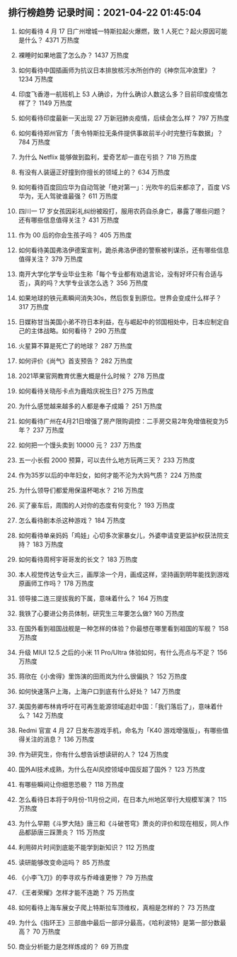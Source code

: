 
## 排行榜趋势 记录时间：2021-04-22 01:45:04
  
  1. 如何看待 4 月 17 日广州增城一特斯拉起火爆燃，致 1 人死亡？起火原因可能是什么？ 4371 万热度
    
  2. 裸睡时如果地震了怎么办？ 1437 万热度
    
  3. 如何看待中国插画师为抗议日本排放核污水所创作的《神奈氚冲浪里》？ 1234 万热度
    
  4. 印度飞香港一航班机上 53 人确诊，为什么确诊人数这么多？目前印度疫情怎样了？ 1149 万热度
    
  5. 如何看待印度最新一天出现 27 万新冠肺炎疫情，后续会怎么样？ 797 万热度
    
  6. 如何看待郑州官方「责令特斯拉无条件提供事故前半小时完整行车数据」？ 784 万热度
    
  7. 为什么 Netflix 能够做到盈利，爱奇艺却一直在亏损？ 718 万热度
    
  8. 有没有人装逼正好撞到你擅长的领域上的？ 634 万热度
    
  9. 如何看待百度回应华为自动驾驶「绝对第一」：光吹牛的后来都凉了，百度 VS 华为，无人驾驶谁最强？ 611 万热度
    
  10. 四川一 17 岁女孩因彩礼纠纷被殴打，服用农药自杀身亡，暴露了哪些问题？还有哪些信息值得关注？ 431 万热度
    
  11. 作为 00 后的你会生孩子吗？ 405 万热度
    
  12. 如何看待美国弗洛伊德案宣判，跪杀弗洛伊德的警察被判谋杀，还有哪些信息值得关注？ 379 万热度
    
  13. 南开大学化学专业毕业生称「每个专业都有劝退言论，没有好坏只有合适与否」，真的吗？大学专业该怎么选？ 356 万热度
    
  14. 如果地球的铁元素瞬间消失30s，然后恢复到原位。世界会变成什么样子？ 317 万热度
    
  15. 日媒称甘当美国小弟不符日本利益，在与崛起中的邻国相处中，日本应制定自己的主体战略。如何看待？ 290 万热度
    
  16. 火星算不算是死亡了的地球？ 287 万热度
    
  17. 如何评价《尚气》首支预告？ 282 万热度
    
  18. 2021苹果官网教育优惠大概是什么时候？ 278 万热度
    
  19. 如何看待关晓彤卡点为鹿晗庆祝生日? 275 万热度
    
  20. 为什么感觉越来越多的人都是奉子成婚？ 251 万热度
    
  21. 如何看待广州在4月21日增强了房产限购调控：二手房交易2年免增值税变为5年？ 237 万热度
    
  22. 如何把一个馒头卖到 10000 元？ 237 万热度
    
  23. 五一小长假 2000 预算，可以去什么地方玩两三天？ 233 万热度
    
  24. 作为35岁以后的中年妇女，如何才能不沦为大妈气质？ 224 万热度
    
  25. 为什么领导们都爱用保温杯喝水？ 216 万热度
    
  26. 买了豪车后，周围的人对你的态度有何变化？ 193 万热度
    
  27. 怎么看待剧本杀这种游戏？ 184 万热度
    
  28. 如何看待单亲妈妈「鸡娃」心切多次家暴女儿，外婆申请变更监护权获法院支持？ 183 万热度
    
  29. 如何看待周柯宇哥哥发的长文？ 183 万热度
    
  30. 本人视觉传达专业大三，画厚涂一个月，画成这样，坚持画到明年能找到游戏原画师工作吗？ 178 万热度
    
  31. 领导接二连三提拔我的下属，意味着什么？ 164 万热度
    
  32. 我铁了心要进公务员体制，研究生三年要怎么做? 160 万热度
    
  33. 在国外看到祖国战舰是一种怎样的体验？你最想在哪里看到祖国的军舰？ 158 万热度
    
  34. 升级 MIUI 12.5 之后的小米 11 Pro/Ultra 体验如何，有什么亮点与不足？ 156 万热度
    
  35. 蒋欣在《小舍得》里饰演的田雨岚为什么很偏执？ 152 万热度
    
  36. 如何快速落户上海，上海户口到底有什么好处？ 147 万热度
    
  37. 美国务卿布林肯呼吁在可再生能源领域追赶中国：「我们落后了」，意味着什么？ 142 万热度
    
  38. Redmi 官宣 4 月 27 日发布游戏手机，命名为「K40 游戏增强版」，有哪些值得关注的消息？ 136 万热度
    
  39. 作为研究生，你有什么想告诉想读研的人？ 124 万热度
    
  40. 国外AI技术成熟，为什么在AI风控领域中国反超了国外？ 123 万热度
    
  41. 有哪些瞬间让你细思恐极？ 118 万热度
    
  42. 怎么看待日本将于9月份-11月份之间，在日本九州地区举行大规模军演？ 115 万热度
    
  43. 为什么早期《斗罗大陆》唐三和《斗破苍穹》萧炎的评价和现在相反，同人作品都舔唐三踩萧炎？ 115 万热度
    
  44. 利用碎片时间到底能不能学到新知识？ 112 万热度
    
  45. 读研能够改变命运吗？ 85 万热度
    
  46. 《小李飞刀》的李寻欢与乔峰谁更惨？ 79 万热度
    
  47. 《王者荣耀》怎样才能不连跪？ 75 万热度
    
  48. 如何看待上海车展女子爬上特斯拉车顶维权，真相是怎样的？ 73 万热度
    
  49. 为什么《指环王》三部曲中最后一部评分最高，《哈利波特》是第一部分数最高？ 70 万热度
    
  50. 商业分析能力是怎样炼成的？ 69 万热度
    